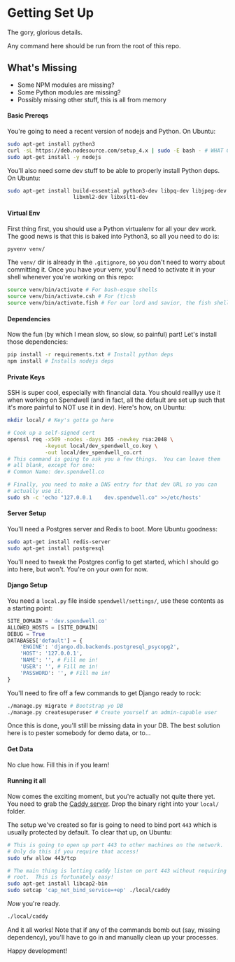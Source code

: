 # Getting Set Up

The gory, glorious details.

Any command here should be run from the root of this repo.

## What's Missing

 * Some NPM modules are missing?
 * Some Python modules are missing?
 * Possibly missing other stuff, this is all from memory

#### Basic Prereqs

You're going to need a recent version of nodejs and Python.  On Ubuntu:

```bash
sudo apt-get install python3
curl -sL https://deb.nodesource.com/setup_4.x | sudo -E bash - # WHAT COULD GO WRONG
sudo apt-get install -y nodejs
```

You'll also need some dev stuff to be able to properly install Python
deps.  On Ubuntu:

```bash
sudo apt-get install build-essential python3-dev libpq-dev libjpeg-dev \
                     libxml2-dev libxslt1-dev
```

#### Virtual Env

First thing first, you should use a Python virtualenv for all your dev
work.  The good news is that this is baked into Python3, so all you need
to do is:

```bash
pyvenv venv/
```
The `venv/` dir is already in the `.gitignore`, so you don't need to
worry about committing it.  Once you have your venv, you'll need to activate
it in your shell whenever you're working on this repo:

```bash
source venv/bin/activate # For bash-esque shells
source venv/bin/activate.csh # For (t)csh
source venv/bin/activate.fish # For our lord and savior, the fish shell
```

#### Dependencies

Now the fun (by which I mean slow, so slow, so painful) part!  Let's
install those dependencies:

```bash
pip install -r requirements.txt # Install python deps
npm install # Installs nodejs deps
```

#### Private Keys

SSH is super cool, especially with financial data.  You should realllyy
use it when working on Spendwell (and in fact, all the default are set up
such that it's more painful to NOT use it in dev).  Here's how, on Ubuntu:

```bash
mkdir local/ # Key's gotta go here

# Cook up a self-signed cert
openssl req -x509 -nodes -days 365 -newkey rsa:2048 \
            -keyout local/dev_spendwell_co.key \
            -out local/dev_spendwell_co.crt
# This command is going to ask you a few things.  You can leave them
# all blank, except for one:
# Common Name: dev.spendwell.co

# Finally, you need to make a DNS entry for that dev URL so you can
# actually use it.
sudo sh -c 'echo "127.0.0.1    dev.spendwell.co" >>/etc/hosts'
```

#### Server Setup

You'll need a Postgres server and Redis to boot.  More Ubuntu goodness:

```bash
sudo apt-get install redis-server
sudo apt-get install postgresql
```

You'll need to tweak the Postgres config to get started, which I should go
into here, but won't.  You're on your own for now.

#### Django Setup

You need a `local.py` file inside `spendwell/settings/`, use these
contents as a starting point:

```python
SITE_DOMAIN = 'dev.spendwell.co'
ALLOWED_HOSTS = [SITE_DOMAIN]
DEBUG = True
DATABASES['default'] = {
    'ENGINE': 'django.db.backends.postgresql_psycopg2',
    'HOST': '127.0.0.1',
    'NAME': '', # Fill me in!
    'USER': '', # Fill me in!
    'PASSWORD': '', # Fill me in!
}
```

You'll need to fire off a few commands to get Django ready to rock:

```bash
./manage.py migrate # Bootstrap yo DB
./manage.py createsuperuser # Create yourself an admin-capable user
```

Once this is done, you'll still be missing data in your DB.  The best
solution here is to pester somebody for demo data, or to...

#### Get Data

No clue how.  Fill this in if you learn!

#### Running it all

Now comes the exciting moment, but you're actually not quite there yet.
You need to grab the [Caddy server](https://caddyserver.com/download).
Drop the binary right into your `local/` folder.

The setup we've created so far is going to need to bind port `443` which
is usually protected by default.  To clear that up, on Ubuntu:

```bash
# This is going to open up port 443 to other machines on the network.
# Only do this if you require that access!
sudo ufw allow 443/tcp

# The main thing is letting caddy listen on port 443 without requiring
# root.  This is fortunately easy!
sudo apt-get install libcap2-bin
sudo setcap 'cap_net_bind_service=+ep' ./local/caddy
```

*Now* you're ready.

```bash
./local/caddy
```

And it all works!  Note that if any of the commands bomb out (say, missing
dependency), you'll have to go in and manually clean up your processes.

Happy development!

